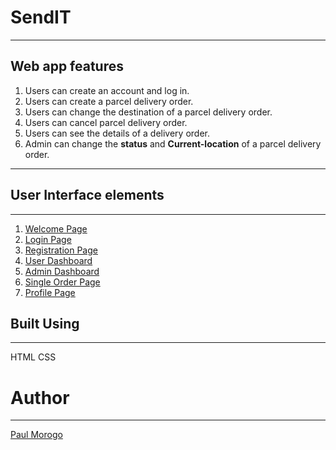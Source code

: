 # SendIT
____


## Web app features

1. Users can create an account and log in.
2. Users can create a parcel delivery order.
3. Users can change the destination of a parcel delivery order.
4. Users can cancel parcel delivery order.
5. Users can see the details of a delivery order.
6. Admin can change the **status** and **Current-location** of a parcel delivery order.
_____

## User Interface elements
_______
1. [Welcome Page](https://ipaullly.github.io/sendIT/UI/index.html)
2. [Login Page](https://ipaullly.github.io/sendIT/UI/login.html)
3. [Registration Page](https://ipaullly.github.io/sendIT/UI/register_page.html)
4. [User Dashboard](https://ipaullly.github.io/sendIT/UI/orders_display_users.html)
5. [Admin Dashboard](https://ipaullly.github.io/sendIT/UI/orders_display_admin.html)
6. [Single Order Page](https://ipaullly.github.io/sendIT/UI/order_display_page.html)
7. [Profile Page](https://ipaullly.github.io/sendIT/UI/profile.html)

## Built Using
______
HTML
CSS

# Author
______
[Paul Morogo](https://github.com/ipaullly)
